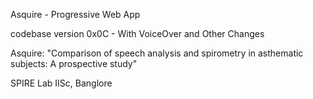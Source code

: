 Asquire - Progressive Web App

codebase version 0x0C - With VoiceOver and Other Changes

Asquire: "Comparison of speech analysis and spirometry in asthematic subjects: A prospective study"

SPIRE Lab IISc, Banglore
